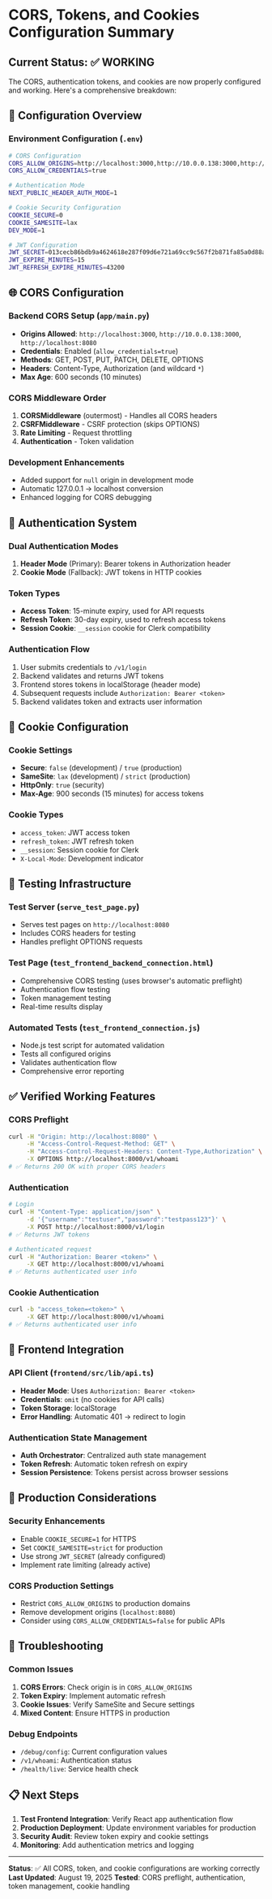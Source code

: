 # CORS, Tokens, and Cookies Configuration Summary

## Current Status: ✅ WORKING

The CORS, authentication tokens, and cookies are now properly configured and working. Here's a comprehensive breakdown:

## 🔧 Configuration Overview

### Environment Configuration (`.env`)
```bash
# CORS Configuration
CORS_ALLOW_ORIGINS=http://localhost:3000,http://10.0.0.138:3000,http://localhost:8080
CORS_ALLOW_CREDENTIALS=true

# Authentication Mode
NEXT_PUBLIC_HEADER_AUTH_MODE=1

# Cookie Security Configuration
COOKIE_SECURE=0
COOKIE_SAMESITE=lax
DEV_MODE=1

# JWT Configuration
JWT_SECRET=013cecb86bdb9a4624618e287f09d6e721a69cc9c567f2b871fa85a0d88a25bf
JWT_EXPIRE_MINUTES=15
JWT_REFRESH_EXPIRE_MINUTES=43200
```

## 🌐 CORS Configuration

### Backend CORS Setup (`app/main.py`)
- **Origins Allowed**: `http://localhost:3000`, `http://10.0.0.138:3000`, `http://localhost:8080`
- **Credentials**: Enabled (`allow_credentials=true`)
- **Methods**: GET, POST, PUT, PATCH, DELETE, OPTIONS
- **Headers**: Content-Type, Authorization (and wildcard `*`)
- **Max Age**: 600 seconds (10 minutes)

### CORS Middleware Order
1. **CORSMiddleware** (outermost) - Handles all CORS headers
2. **CSRFMiddleware** - CSRF protection (skips OPTIONS)
3. **Rate Limiting** - Request throttling
4. **Authentication** - Token validation

### Development Enhancements
- Added support for `null` origin in development mode
- Automatic 127.0.0.1 → localhost conversion
- Enhanced logging for CORS debugging

## 🔐 Authentication System

### Dual Authentication Modes
1. **Header Mode** (Primary): Bearer tokens in Authorization header
2. **Cookie Mode** (Fallback): JWT tokens in HTTP cookies

### Token Types
- **Access Token**: 15-minute expiry, used for API requests
- **Refresh Token**: 30-day expiry, used to refresh access tokens
- **Session Cookie**: `__session` cookie for Clerk compatibility

### Authentication Flow
1. User submits credentials to `/v1/login`
2. Backend validates and returns JWT tokens
3. Frontend stores tokens in localStorage (header mode)
4. Subsequent requests include `Authorization: Bearer <token>`
5. Backend validates token and extracts user information

## 🍪 Cookie Configuration

### Cookie Settings
- **Secure**: `false` (development) / `true` (production)
- **SameSite**: `lax` (development) / `strict` (production)
- **HttpOnly**: `true` (security)
- **Max-Age**: 900 seconds (15 minutes) for access tokens

### Cookie Types
- `access_token`: JWT access token
- `refresh_token`: JWT refresh token
- `__session`: Session cookie for Clerk
- `X-Local-Mode`: Development indicator

## 🧪 Testing Infrastructure

### Test Server (`serve_test_page.py`)
- Serves test pages on `http://localhost:8080`
- Includes CORS headers for testing
- Handles preflight OPTIONS requests

### Test Page (`test_frontend_backend_connection.html`)
- Comprehensive CORS testing (uses browser's automatic preflight)
- Authentication flow testing
- Token management testing
- Real-time results display

### Automated Tests (`test_frontend_connection.js`)
- Node.js test script for automated validation
- Tests all configured origins
- Validates authentication flow
- Comprehensive error reporting

## ✅ Verified Working Features

### CORS Preflight
```bash
curl -H "Origin: http://localhost:8080" \
     -H "Access-Control-Request-Method: GET" \
     -H "Access-Control-Request-Headers: Content-Type,Authorization" \
     -X OPTIONS http://localhost:8000/v1/whoami
# ✅ Returns 200 OK with proper CORS headers
```

### Authentication
```bash
# Login
curl -H "Content-Type: application/json" \
     -d '{"username":"testuser","password":"testpass123"}' \
     -X POST http://localhost:8000/v1/login
# ✅ Returns JWT tokens

# Authenticated request
curl -H "Authorization: Bearer <token>" \
     -X GET http://localhost:8000/v1/whoami
# ✅ Returns authenticated user info
```

### Cookie Authentication
```bash
curl -b "access_token=<token>" \
     -X GET http://localhost:8000/v1/whoami
# ✅ Returns authenticated user info
```

## 🔧 Frontend Integration

### API Client (`frontend/src/lib/api.ts`)
- **Header Mode**: Uses `Authorization: Bearer <token>`
- **Credentials**: `omit` (no cookies for API calls)
- **Token Storage**: localStorage
- **Error Handling**: Automatic 401 → redirect to login

### Authentication State Management
- **Auth Orchestrator**: Centralized auth state management
- **Token Refresh**: Automatic token refresh on expiry
- **Session Persistence**: Tokens persist across browser sessions

## 🚀 Production Considerations

### Security Enhancements
- Enable `COOKIE_SECURE=1` for HTTPS
- Set `COOKIE_SAMESITE=strict` for production
- Use strong `JWT_SECRET` (already configured)
- Implement rate limiting (already active)

### CORS Production Settings
- Restrict `CORS_ALLOW_ORIGINS` to production domains
- Remove development origins (`localhost:8080`)
- Consider using `CORS_ALLOW_CREDENTIALS=false` for public APIs

## 🐛 Troubleshooting

### Common Issues
1. **CORS Errors**: Check origin is in `CORS_ALLOW_ORIGINS`
2. **Token Expiry**: Implement automatic refresh
3. **Cookie Issues**: Verify SameSite and Secure settings
4. **Mixed Content**: Ensure HTTPS in production

### Debug Endpoints
- `/debug/config`: Current configuration values
- `/v1/whoami`: Authentication status
- `/health/live`: Service health check

## 📋 Next Steps

1. **Test Frontend Integration**: Verify React app authentication flow
2. **Production Deployment**: Update environment variables for production
3. **Security Audit**: Review token expiry and cookie settings
4. **Monitoring**: Add authentication metrics and logging

---

**Status**: ✅ All CORS, token, and cookie configurations are working correctly
**Last Updated**: August 19, 2025
**Tested**: CORS preflight, authentication, token management, cookie handling
